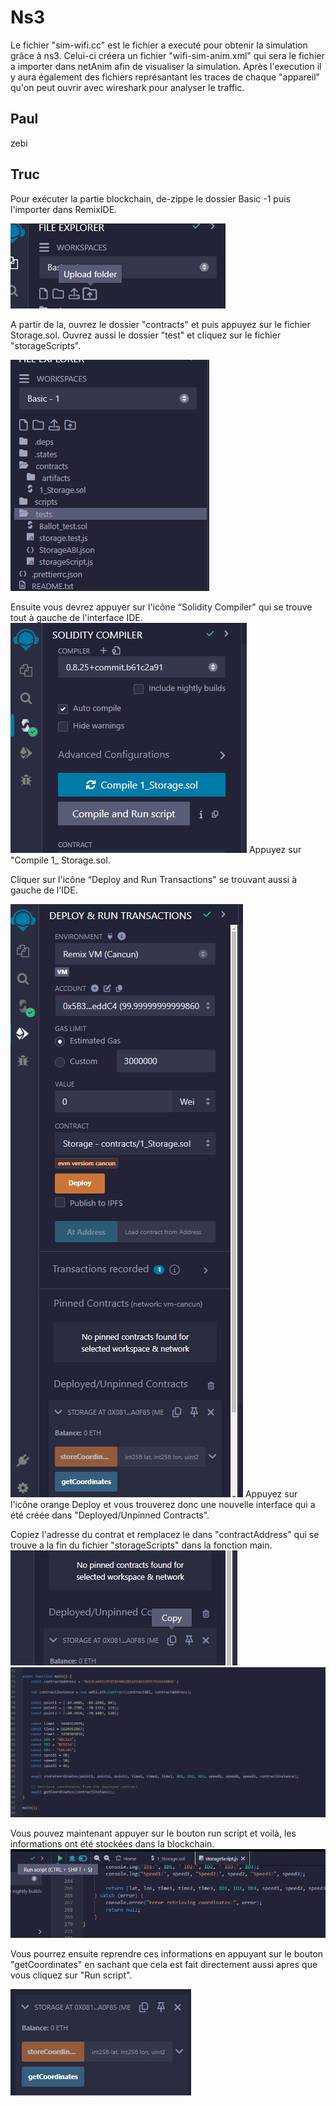 
# Ns3

Le fichier "sim-wifi.cc" est le fichier a executé pour obtenir la simulation grâce à ns3. Celui-ci créera un fichier "wifi-sim-anim.xml" qui sera le fichier a importer dans netAnim afin de visualiser la simulation. Après l'execution il y aura également des fichiers représantant les traces de chaque "appareil" qu'on peut ouvrir avec wireshark pour analyser le traffic.


## Paul

zebi


## Truc

Pour exécuter la partie blockchain, de-zippe le dossier Basic -1 puis l'importer dans RemixIDE. 

![Alt Text](https://github.com/HuuTrucNguyen0508/ProjetM1/blob/main/Images/Screenshot%202024-05-24%20125456.png)

A partir de la, ouvrez le dossier "contracts" et puis appuyez sur le fichier Storage.sol. Ouvrez aussi le dossier "test" et cliquez sur le fichier "storageScripts".

![Alt Text](https://github.com/HuuTrucNguyen0508/ProjetM1/blob/main/Images/Screenshot%202024-05-24%20124018.png)

Ensuite vous devrez appuyer sur l'icône “Solidity Compiler" qui se trouve tout à gauche de l'interface IDE. 
![Alt Text](https://github.com/HuuTrucNguyen0508/ProjetM1/blob/main/Images/Screenshot%202024-05-24%20125110.png)
Appuyez sur "Compile 1_ Storage.sol.

Cliquer sur l'icône “Deploy and Run Transactions" se trouvant aussi à gauche de l'IDE.

![Alt Text](https://github.com/HuuTrucNguyen0508/ProjetM1/blob/main/Images/Screenshot%202024-05-24%20124053.png)
Appuyez sur l'icône orange Deploy et vous trouverez donc une nouvelle interface qui a été créée dans "Deployed/Unpinned Contracts".

Copiez l'adresse du contrat et remplacez le dans "contractAddress" qui se trouve a la fin du fichier "storageScripts" dans la fonction main. 
![Alt Text](https://github.com/HuuTrucNguyen0508/ProjetM1/blob/main/Images/Screenshot%202024-05-24%20124120.png)
![Alt Text](https://github.com/HuuTrucNguyen0508/ProjetM1/blob/main/Images/Screenshot%202024-05-24%20124738.png)

Vous pouvez maintenant appuyer sur le bouton run script et voilà, les informations ont été stockées dans la blockchain.
![Alt Text](https://github.com/HuuTrucNguyen0508/ProjetM1/blob/main/Images/Screenshot%202024-05-24%20125253.png)

Vous pourrez ensuite reprendre ces informations en appuyant sur le bouton "getCoordinates" en sachant que cela est fait directement aussi apres que vous cliquez sur "Run script".

![Alt Text](https://github.com/HuuTrucNguyen0508/ProjetM1/blob/main/Images/Screenshot%202024-05-24%20125826.png)

